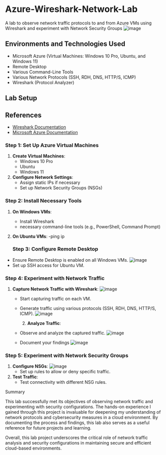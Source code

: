 # Azure-Wireshark-Network-Lab
A lab to observe network traffic protocols to and from Azure VMs using Wireshark and experiment with Network Security Groups
![image](https://github.com/ahmed86-star/Azure-Wireshark-Network-Lab/assets/113064932/ad6a0d2c-3847-45fa-850d-3e994f63f60d)

## Environments and Technologies Used
- Microsoft Azure (Virtual Machines: Windows 10 Pro, Ubuntu, and Windows 11)
- Remote Desktop
- Various Command-Line Tools
- Various Network Protocols (SSH, RDH, DNS, HTTP/S, ICMP)
- Wireshark (Protocol Analyzer)

## Lab Setup
## References
- [Wireshark Documentation](https://www.wireshark.org/docs/)
- [Microsoft Azure Documentation](https://docs.microsoft.com/en-us/azure/)
  
### Step 1: Set Up Azure Virtual Machines
1. **Create Virtual Machines**:
    - Windows 10 Pro
    - Ubuntu
    - Windows 11
2. **Configure Network Settings**:
    - Assign static IPs if necessary
    - Set up Network Security Groups (NSGs)

### Step 2: Install Necessary Tools
1. **On Windows VMs**:
    - Install Wireshark
    - necessary command-line tools (e.g., PowerShell, Command Prompt)
2. **On Ubuntu VMs**:
    -ping ip

   ### Step 3: Configure Remote Desktop
- Ensure Remote Desktop is enabled on all Windows VMs.
  ![image](https://github.com/ahmed86-star/Azure-Wireshark-Network-Lab/assets/113064932/37a7b041-1497-407a-85db-7490ceed5e87)
- Set up SSH access for Ubuntu VM.
  
### Step 4: Experiment with Network Traffic
1. **Capture Network Traffic with Wireshark**:
   ![image](https://github.com/ahmed86-star/Azure-Wireshark-Network-Lab/assets/113064932/dff18278-38f0-4817-a638-39b58a44948a)
   
    - Start capturing traffic on each VM.
    - Generate traffic using various protocols (SSH, RDH, DNS, HTTP/S, ICMP).
      ![image](https://github.com/ahmed86-star/Azure-Wireshark-Network-Lab/assets/113064932/31d1f2c2-6b3c-47cb-b060-af83a2333f59)

      2. **Analyze Traffic**:
    - Observe and analyze the captured traffic.
      ![image](https://github.com/ahmed86-star/Azure-Wireshark-Network-Lab/assets/113064932/f8119c6f-1902-4439-ae27-b25a2caaa63d)
    - Document your findings
![image](https://github.com/ahmed86-star/Azure-Wireshark-Network-Lab/assets/113064932/c96b6fe4-92ba-416d-922c-629d1a8eca78)

### Step 5: Experiment with Network Security Groups
1. **Configure NSGs**:   ![image](https://github.com/ahmed86-star/Azure-Wireshark-Network-Lab/assets/113064932/e989eaec-8702-4648-9d45-e6ac7427d137)
    - Set up rules to allow or deny specific traffic.
2. **Test Traffic**:
    - Test connectivity with different NSG rules.


Summary

 This lab successfully met its objectives of observing network traffic and experimenting with security configurations. The hands-on experience I gained through this project is invaluable for deepening my understanding of network protocols and cybersecurity measures in a cloud environment. By documenting the process and findings, this lab also serves as a useful reference for future projects and learning.

Overall, this lab project underscores the critical role of network traffic analysis and security configurations in maintaining secure and efficient cloud-based environments.
      


   
